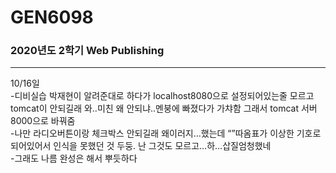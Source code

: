 # GEN6098
### 2020년도 2학기 Web Publishing
---
10/16일   
-디비실습 박재현이 알려준대로 하다가 localhost8080으로 설정되어있는줄 모르고 tomcat이 안되길래 와..미친 왜 안되냐..멘붕에 빠졌다가 가챠함 그래서 tomcat 서버 8000으로 바꿔줌  
-나만 라디오버튼이랑 체크박스 안되길래 왜이러지…했는데 “”따옴표가 이상한 기호로 되어있어서 인식을 못했던 것 두둥. 난 그것도 모르고…하…삽질엄청했네  
-그래도 나름 완성은 해서 뿌듯하다  
